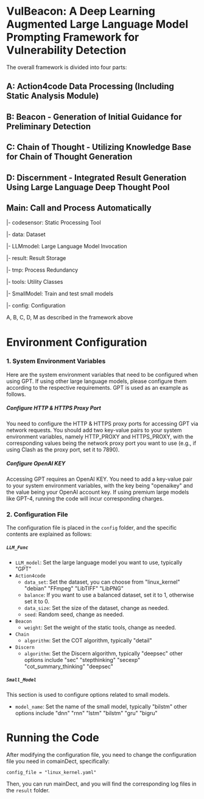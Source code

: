 # VulBeacon: A Deep Learning Augmented Large Language Model Prompting Framework for Vulnerability Detection

The overall framework is divided into four parts:

## A: Action4code Data Processing (Including Static Analysis Module)

## B: Beacon - Generation of Initial Guidance for Preliminary Detection

## C: Chain of Thought - Utilizing Knowledge Base for Chain of Thought Generation

## D: Discernment - Integrated Result Generation Using Large Language Deep Thought Pool

## Main: Call and Process Automatically

|- codesensor: Static Processing Tool

|- data: Dataset

|- LLMmodel: Large Language Model Invocation

|- result: Result Storage

|- tmp: Process Redundancy

|- tools: Utility Classes

|- SmallModel: Train and test small models

|- config: Configuration


A, B, C, D, M as described in the framework above

# Environment Configuration

### 1. System Environment Variables

Here are the system environment variables that need to be configured when using GPT. If using other large language models, please configure them according to the respective requirements. GPT is used as an example as follows.

##### Configure HTTP & HTTPS Proxy Port

You need to configure the HTTP & HTTPS proxy ports for accessing GPT via network requests. You should add two key-value pairs to your system environment variables, namely HTTP_PROXY and HTTPS_PROXY, with the corresponding values being the network proxy port you want to use (e.g., if using Clash as the proxy port, set it to 7890).

##### Configure OpenAI KEY

Accessing GPT requires an OpenAI KEY. You need to add a key-value pair to your system environment variables, with the key being "openaikey" and the value being your OpenAI account key. If using premium large models like GPT-4, running the code will incur corresponding charges.

### 2. Configuration File

The configuration file is placed in the `config` folder, and the specific contents are explained as follows:

##### `LLM_Func` 

- `LLM_model`: Set the large language model you want to use, typically "GPT"
- `Action4code`
  - `data_set`: Set the dataset, you can choose from "linux_kernel" "debian" "FFmpeg" "LibTIFF" "LibPNG"
  - `balance`: If you want to use a balanced dataset, set it to 1, otherwise set it to 0.
  - `data_size`: Set the size of the dataset, change as needed.
  - `seed`: Random seed, change as needed.
- `Beacon`
  - `weight`: Set the weight of the static tools, change as needed.
- `Chain`
  - `algorithm`: Set the COT algorithm, typically "detail"
- `Discern`
  - `algorithm`: Set the Discern algorithm, typically "deepsec" other options include "sec" "stepthinking" "secexp" "cot_summary_thinking" "deepsec"

##### `Small_Model` 

This section is used to configure options related to small models.

- `model_name`: Set the name of the small model, typically "bilstm" other options include "dnn" "rnn" "lstm" "bilstm" "gru" "bigru"

# Running the Code

After modifying the configuration file, you need to change the configuration file you need in comainDect, specifically:

```
config_file = "linux_kernel.yaml"
```

Then, you can run mainDect, and you will find the corresponding log files in the `result` folder.
